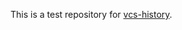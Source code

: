 This is a test repository for [vcs-history](https://github.com/cheemcheem/vcs-history "vsc-history on GitHub").
